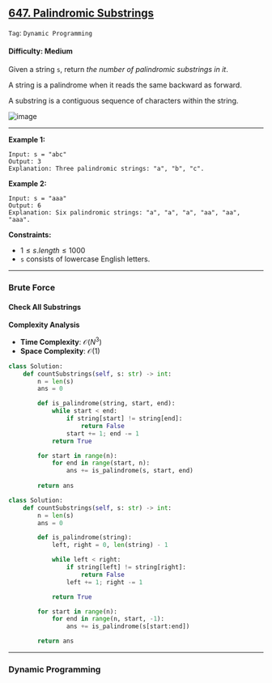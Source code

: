 ## [647. Palindromic Substrings](https://leetcode.com/problems/palindromic-substrings)

```Tag```: ```Dynamic Programming```

#### Difficulty: Medium

Given a string ```s```, return _the number of palindromic substrings in it_.

A string is a palindrome when it reads the same backward as forward.

A substring is a contiguous sequence of characters within the string.

![image](https://github.com/quananhle/Python/assets/35042430/80ad76d6-2c39-4082-bdc5-e62d2ccac511)

---

__Example 1:__
```
Input: s = "abc"
Output: 3
Explanation: Three palindromic strings: "a", "b", "c".
```

__Example 2:__
```
Input: s = "aaa"
Output: 6
Explanation: Six palindromic strings: "a", "a", "a", "aa", "aa", "aaa".
```

__Constraints:__

- $1 \le s.length \le 1000$
- ```s``` consists of lowercase English letters.

---

### Brute Force

#### Check All Substrings

__Complexity Analysis__

- __Time Complexity__: $\mathcal{O}(N^3)$
- __Space Complexity__: $\mathcal{O}(1)$

```Python
class Solution:
    def countSubstrings(self, s: str) -> int:
        n = len(s)
        ans = 0

        def is_palindrome(string, start, end):
            while start < end:
                if string[start] != string[end]:
                    return False
                start += 1; end -= 1
            return True

        for start in range(n):
            for end in range(start, n):
                ans += is_palindrome(s, start, end)
        
        return ans
```

```Python
class Solution:
    def countSubstrings(self, s: str) -> int:
        n = len(s)
        ans = 0

        def is_palindrome(string):
            left, right = 0, len(string) - 1

            while left < right:
                if string[left] != string[right]:
                    return False
                left += 1; right -= 1

            return True

        for start in range(n):
            for end in range(n, start, -1):
                ans += is_palindrome(s[start:end])

        return ans
```

---

### Dynamic Programming

```Python

```
